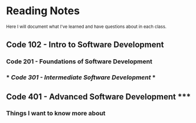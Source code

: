 # Reading Notes
<sub> Here I will document what I've learned and have questions about in each class.</sub>

## Code 102 - Intro to Software Development 

### Code 201 - Foundations of Software Development ###

### * *Code 301 - Intermediate Software Development* * ###

## Code 401 - Advanced Software Development ***

### Things I want to know more about ###
